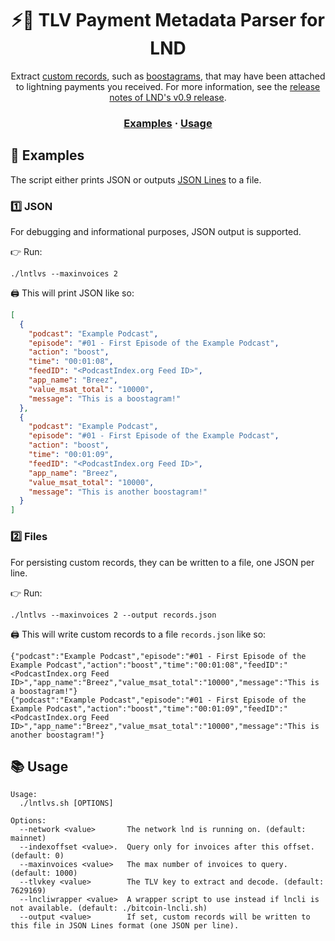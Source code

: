 <h1 align="center" style="font-weight: bold !important">⚡️📝 TLV Payment Metadata Parser for LND </h1>

<p align="center">
  Extract <a href="https://klabo.blog/lightning/bitcoin/2021/03/21/custom-data-in-lightning-payments.html">custom records</a>, such as <a href="https://twitter.com/HillebrandMax/status/1443519648125833218?s=20">boostagrams</a>, that may have been attached to lightning payments you received. For more information, see the <a href="https://github.com/lightningnetwork/lnd/releases/tag/v0.9.0-beta">release notes of LND's v0.9 release</a>.
</p>

<h3 align="center">
  <a href="#-examples-">Examples</a>
  <span> · </span>
  <a href="#-usage">Usage</a>
</h3>


## 🛫 Examples

The script either prints JSON or outputs [JSON Lines](https://jsonlines.org) to a file.

### 1️⃣ JSON

For debugging and informational purposes, JSON output is supported. 

👉 Run:

``` shell
./lntlvs --maxinvoices 2
```

🖨 This will print JSON like so:

``` json
[
  {
    "podcast": "Example Podcast",
    "episode": "#01 - First Episode of the Example Podcast",
    "action": "boost",
    "time": "00:01:08",
    "feedID": "<PodcastIndex.org Feed ID>",
    "app_name": "Breez",
    "value_msat_total": "10000",
    "message": "This is a boostagram!"
  },
  {
    "podcast": "Example Podcast",
    "episode": "#01 - First Episode of the Example Podcast",
    "action": "boost",
    "time": "00:01:09",
    "feedID": "<PodcastIndex.org Feed ID>",
    "app_name": "Breez",
    "value_msat_total": "10000",
    "message": "This is another boostagram!"
  }
]
```

### 2️⃣ Files

For persisting custom records, they can be written to a file, one JSON per line.

👉 Run:

``` shell
./lntlvs --maxinvoices 2 --output records.json
```

🖨 This will write custom records to a file `records.json` like so:

```
{"podcast":"Example Podcast","episode":"#01 - First Episode of the Example Podcast","action":"boost","time":"00:01:08","feedID":"<PodcastIndex.org Feed ID>","app_name":"Breez","value_msat_total":"10000","message":"This is a boostagram!"}
{"podcast":"Example Podcast","episode":"#01 - First Episode of the Example Podcast","action":"boost","time":"00:01:09","feedID":"<PodcastIndex.org Feed ID>","app_name":"Breez","value_msat_total":"10000","message":"This is another boostagram!"}
```

## 📚 Usage

```
Usage:
  ./lntlvs.sh [OPTIONS]

Options:
  --network <value>       The network lnd is running on. (default: mainnet)
  --indexoffset <value>.  Query only for invoices after this offset. (default: 0)
  --maxinvoices <value>   The max number of invoices to query. (default: 1000)
  --tlvkey <value>        The TLV key to extract and decode. (default: 7629169)
  --lncliwrapper <value>  A wrapper script to use instead if lncli is not available. (default: ./bitcoin-lncli.sh)
  --output <value>        If set, custom records will be written to this file in JSON Lines format (one JSON per line).
```
